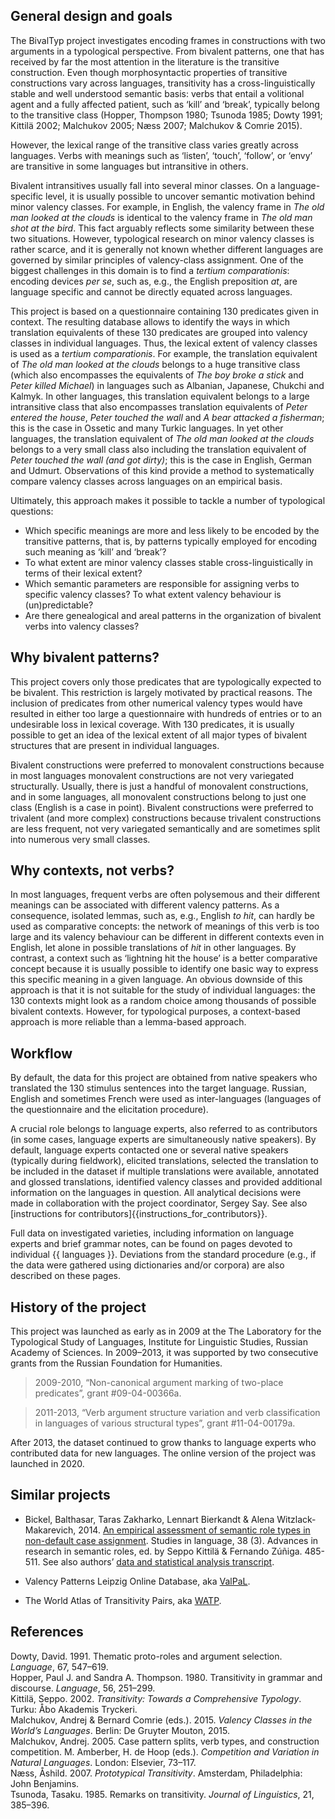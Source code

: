 ## General design and goals

The BivalTyp project investigates encoding frames in constructions with two arguments in a typological perspective. From bivalent patterns, one that has received by far the most attention in the literature is the transitive construction. Even though morphosyntactic properties of transitive constructions vary across languages, transitivity has a cross-linguistically stable and well understood semantic basis: verbs that entail a volitional agent and a fully affected patient, such as ‘kill’ and ‘break’, typically belong to the transitive class (Hopper, Thompson 1980; Tsunoda 1985; Dowty 1991; Kittilä 2002; Malchukov 2005; Næss 2007; Malchukov & Comrie 2015).

However, the lexical range of the transitive class varies greatly across languages. Verbs with meanings such as ‘listen’, ‘touch’, ‘follow’, or ‘envy’ are transitive in some languages but intransitive in others.

Bivalent intransitives usually fall into several minor classes. On a language-specific level, it is usually possible to uncover semantic motivation behind minor valency classes. For example, in English, the valency frame in *The old man looked at the clouds* is identical to the valency frame in *The old man shot at the bird*. This fact arguably reflects some similarity between these two situations. However, typological research on minor valency classes is rather scarce, and it is generally not known whether different languages are governed by similar principles of valency-class assignment. One of the biggest challenges in this domain is to find a *tertium comparationis*: encoding devices *per se*, such as, e.g., the English preposition *at*, are language specific and cannot be directly equated across languages.

This project is based on a questionnaire containing 130 predicates given in context. The resulting database allows to identify the ways in which translation equivalents of these 130 predicates are grouped into valency classes in individual languages. Thus, the lexical extent of valency classes is used as a *tertium comparationis*. For example, the translation equivalent of *The old man looked at the clouds* belongs to a huge transitive class (which also encompasses the equivalents of *The boy broke a stick* and *Peter killed Michael*) in languages such as Albanian, Japanese, Chukchi and Kalmyk. In other languages, this translation equivalent belongs to a large intransitive class that also encompasses translation equivalents of *Peter entered the house*, *Peter touched the wall* and *A bear attacked a fisherman*; this is the case in Ossetic and many Turkic languages. In yet other languages, the translation equivalent of *The old man looked at the clouds* belongs to a very small class also including the translation equivalent of *Peter touched the wall (and got dirty)*; this is the case in English, German and Udmurt. Observations of this kind provide a method to systematically compare valency classes across languages on an empirical basis.

Ultimately, this approach makes it possible to tackle a number of typological questions:

-    Which specific meanings are more and less likely to be encoded by the transitive patterns, that is, by patterns typically employed for encoding such meaning as ‘kill’ and ‘break’?
-    To what extent are minor valency classes stable cross-linguistically in terms of their lexical extent?
-    Which semantic parameters are responsible for assigning verbs to specific valency classes? To what extent valency behaviour is (un)predictable?
-    Are there genealogical and areal patterns in the organization of bivalent verbs into valency classes?

## Why bivalent patterns?

This project covers only those predicates that are typologically expected to be bivalent. This restriction is largely motivated by practical reasons. The inclusion of predicates from other numerical valency types would have resulted in either too large a questionnaire with hundreds of entries or to an undesirable loss in lexical coverage. With 130 predicates, it is usually possible to get an idea of the lexical extent of all major types of bivalent structures that are present in individual languages.

Bivalent constructions were preferred to monovalent constructions because in most languages monovalent constructions are not very variegated structurally. Usually, there is just a handful of monovalent constructions, and in some languages, all monovalent constructions belong to just one class (English is a case in point).
Bivalent constructions were preferred to trivalent (and more complex) constructions because trivalent constructions are less frequent, not very variegated semantically and are sometimes split into numerous very small classes.

## Why contexts, not verbs?

In most languages, frequent verbs are often polysemous and their different meanings can be associated with different valency patterns. As a consequence, isolated lemmas, such as, e.g., English *to hit*, can hardly be used as comparative concepts: the network of meanings of this verb is too large and its valency behaviour can be different in different contexts even in English, let alone in possible translations of *hit* in other languages. By contrast, a context such as ‘lightning hit the house’ is a better comparative concept because it is usually possible to identify one basic way to express this specific meaning in a given language. An obvious downside of this approach is that it is not suitable for the study of individual languages: the 130 contexts might look as a random choice among thousands of possible bivalent contexts. However, for typological purposes, a context-based approach is more reliable than a lemma-based approach.

## Workflow

By default, the data for this project are obtained from native speakers who translated the 130 stimulus sentences into the target language. Russian, English and sometimes French were used as inter-languages (languages of the questionnaire and the elicitation procedure).

A crucial role belongs to language experts, also referred to as contributors (in some cases, language experts are simultaneously native speakers). By default, language experts contacted one or several native speakers (typically during fieldwork), elicited translations, selected the translation to be included in the dataset if multiple translations were available, annotated and glossed translations, identified valency classes and provided additional information on the languages in question. All analytical decisions were made in collaboration with the project coordinator, Sergey Say. See also [instructions for contributors]{{instructions_for_contributors}}.

Full data on investigated varieties, including information on language experts and brief grammar notes, can be found on pages devoted to individual {{ languages }}. Deviations from the standard procedure (e.g., if the data were gathered using dictionaries and/or corpora) are also described on these pages.

## History of the project

This project was launched as early as in 2009 at the The Laboratory for the Typological Study of Languages, Institute for Linguistic Studies, Russian Academy of Sciences. In 2009–2013, it was supported by two consecutive grants from the Russian Foundation for Humanities.

> 2009-2010, “Non-canonical argument marking of two-place predicates”, grant #09-04-00366а.

> 2011-2013, “Verb argument structure variation and verb classification in languages of various structural types”, grant #11-04-00179a.

After 2013, the dataset continued to grow thanks to language experts who contributed data for new languages. The online version of the project was launched in 2020.

## Similar projects

- Bickel, Balthasar, Taras Zakharko, Lennart Bierkandt & Alena Witzlack-Makarevich, 2014. [An empirical assessment of semantic role types in non-default case assignment](https://benjamins.com/catalog/sl.38.3.03bic). Studies in language, 38 (3). Advances in research in semantic roles, ed. by Seppo Kittilä & Fernando Zúñiga. 485-511. See also authors’ [data and statistical analysis transcript](https://benjamins.com/catalog/sl.38.3.03bic/additional).

- Valency Patterns Leipzig Online Database, aka [ValPaL](https://https://valpal.info/).

- The World Atlas of Transitivity Pairs, aka [WATP](https://watp.ninjal.ac.jp/en/).

## References

Dowty, David. 1991. Thematic proto-roles and argument selection. *Language*, 67, 547–619.  
Hopper, Paul J. and Sandra A. Thompson. 1980. Transitivity in grammar and discourse. *Language*, 56, 251–299.  
Kittilä, Seppo. 2002. *Transitivity: Towards a Comprehensive Typology*. Turku: Åbo Akademis Tryckeri.  
Malchukov, Andrej & Bernard Comrie (eds.). 2015. *Valency Classes in the World’s Languages*. Berlin: De Gruyter Mouton, 2015.  
Malchukov, Andrej. 2005. Case pattern splits, verb types, and construction competition. M. Amberber, H. de Hoop (eds.). *Competition and Variation in Natural Languages*. London: Elsevier, 73–117.  
Næss, Åshild. 2007. *Prototypical Transitivity*. Amsterdam, Philadelphia: John Benjamins.  
Tsunoda, Tasaku. 1985. Remarks on transitivity. *Journal of Linguistics*, 21, 385–396.  
